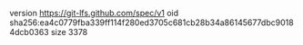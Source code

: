 version https://git-lfs.github.com/spec/v1
oid sha256:ea4c0779fba339ff114f280ed3705c681cb28b34a86145677dbc90184dcb0363
size 3378
